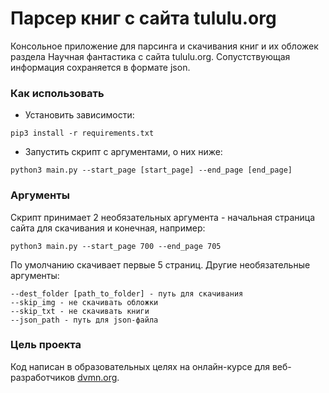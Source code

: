 # Парсер книг с сайта tululu.org

Консольное приложение для парсинга и скачивания книг и их обложек раздела Научная фантастика с сайта tululu.org.
Сопустствующая информация сохраняется в формате json.

### Как использовать

- Установить зависимости:

```
pip3 install -r requirements.txt
```

- Запустить скрипт с аргументами, о них ниже:

```
python3 main.py --start_page [start_page] --end_page [end_page]
```

### Аргументы

Скрипт принимает 2 необязательных аргумента - начальная страница сайта для скачивания и конечная,
например:

```
python3 main.py --start_page 700 --end_page 705
```

По умолчанию скачивает первые 5 страниц.
Другие необязательные аргументы:
```
--dest_folder [path_to_folder] - путь для скачивания
--skip_img - не скачивать обложки
--skip_txt - не скачивать книги
--json_path - путь для json-файла
```

### Цель проекта

Код написан в образовательных целях на онлайн-курсе для веб-разработчиков [dvmn.org](https://dvmn.org/).
